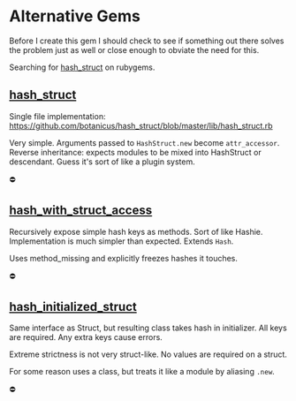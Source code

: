 # Alternative Gems

Before I create this gem I should check to see if something out there solves the problem just as well or close enough to obviate the need for this.

Searching for [hash_struct](https://rubygems.org/search?utf8=%E2%9C%93&query=hash_struct) on rubygems.

## [hash_struct](https://rubygems.org/gems/hash_struct)

Single file implementation: https://github.com/botanicus/hash_struct/blob/master/lib/hash_struct.rb

Very simple. Arguments passed to `HashStruct.new` become `attr_accessor`. Reverse inheritance: expects modules to be mixed into HashStruct or descendant. Guess it's sort of like a plugin system.

⛔

## [hash_with_struct_access](https://rubygems.org/gems/hash_with_struct_access)

Recursively expose simple hash keys as methods. Sort of like Hashie. Implementation is much simpler than expected. Extends `Hash`.

Uses method_missing and explicitly freezes hashes it touches.

⛔

## [hash_initialized_struct](https://rubygems.org/gems/hash_initialized_struct)

Same interface as Struct, but resulting class takes hash in initializer. All keys are required. Any extra keys cause errors.

Extreme strictness is not very struct-like. No values are required on a struct.

For some reason uses a class, but treats it like a module by aliasing `.new`.

⛔
